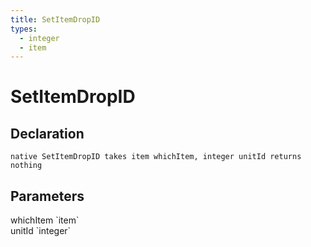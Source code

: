 ```yaml
---
title: SetItemDropID
types:
  - integer
  - item
---
```


# SetItemDropID

## Declaration

```
native SetItemDropID takes item whichItem, integer unitId returns nothing
```

## Parameters
<dl>
  <dt>whichItem `item`</dt>
  <dd></dd>

  <dt>unitId `integer`</dt>
  <dd></dd>
</dl>